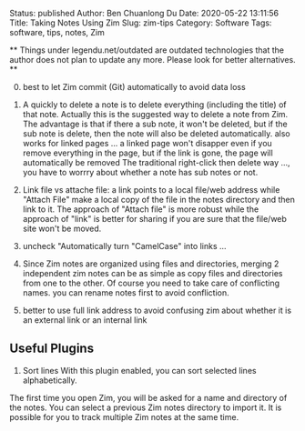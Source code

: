 Status: published
Author: Ben Chuanlong Du
Date: 2020-05-22 13:11:56
Title: Taking Notes Using Zim
Slug: zim-tips
Category: Software
Tags: software, tips, notes, Zim

**
Things under legendu.net/outdated are outdated technologies 
that the author does not plan to update any more. 
Please look for better alternatives.
**
 
0. best to let Zim commit (Git) automatically to avoid data loss

0. A quickly to delete a note is to delete everything (including the title) of that note.
    Actually this is the suggested way to delete a note from Zim.
    The advantage is that if there a sub note, it won't be deleted,
    but if the sub note is delete, then the note will also be deleted automatically.
    also works for linked pages ... 
    a linked page won't disapper even if you remove everything in the page,
    but if the link is gone, the page will automatically be removed
    The traditional right-click then delete way ..., 
    you have to worrry about whether a note has sub notes or not.

1. Link file vs attache file: 
    a link points to a local file/web address 
    while "Attach File" make a local copy of the file in the notes directory and then link to it. 
    The approach of "Attach file" is more robust while the approach of "link" is better for sharing 
    if you are sure that the file/web site won't be moved.

2. uncheck "Automatically turn "CamelCase" into links ...

3. Since Zim notes are organized using files and directories, 
    merging 2 independent zim notes can be as simple as copy files and directories from one to the other.
    Of course you need to take care of conflicting names.
    you can rename notes first to avoid confliction.

4. better to use full link address to avoid confusing zim 
    about whether it is an external link or an internal link

## Useful Plugins

1. Sort lines
    With this plugin enabled, you can sort selected lines alphabetically.

The first time you open Zim,
you will be asked for a name and directory of the notes.
You can select a previous Zim notes directory to import it.
It is possible for you to track multiple Zim notes at the same time.
